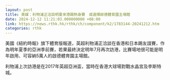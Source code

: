 ```yaml
---
layout: post
title: 美媒：利物浦正洽談明夏來港踢熱身賽　或選擇啟德體育園主場館
date: 2024-12-12 11:21:03.000000000 +08:00
link: https://news.rthk.hk/rthk/ch/component/k2/1783144-20241212.htm
categories: rthk
---
```


美國《紐約時報》旗下體育版報道，英超利物浦正洽談在香港和日本踢友誼賽，作為明年夏季的亞洲季前賽，若果最終決定明年7月再次訪港，比賽場地很可能是明年啟用、可容納5萬人的啟德體育園主場館。

利物浦上次訪港是在2017年英超亞洲盃，當時在香港大球場對戰水晶宮及李斯特城。
